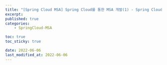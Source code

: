 ```yaml
---
title: "[Spring Cloud MSA] Spring Cloud를 통한 MSA 개발(1) - Spring Cloud Netflix Eureka"
excerpt:
published: true
categories:
    - SpringCloud-MSA

toc: true
toc_sticky: true

date: 2022-06-06
last_modified_at: 2022-06-06
---
```


##

<script src="https://utteranc.es/client.js"
        repo="chojs23/comments"
        issue-term="pathname"
        theme="github-dark"
        crossorigin="anonymous"
        async>
</script>
